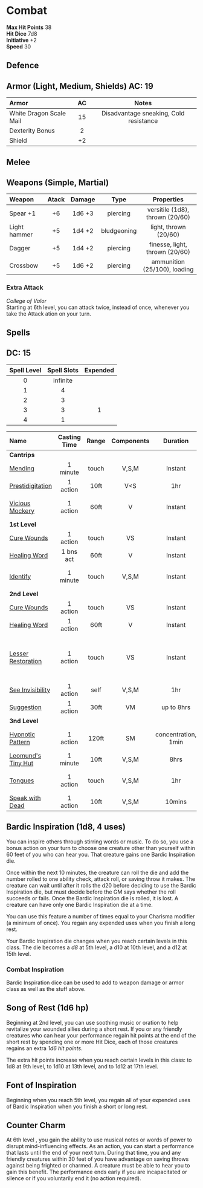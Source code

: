 # Combat


__Max Hit Points__ 38  
__Hit Dice__ 7d8   
__Initiative__ +2   
__Speed__ 30   

## Defence

Armor (Light, Medium, Shields) 
__AC:__ 19  
-----

| Armor   | AC | Notes |
| :-----  | :---: | :---: |
| White Dragon Scale Mail | 15 | Disadvantage sneaking, Cold resistance  |
| Dexterity Bonus | 2 | |
| Shield | +2 | |

## Melee

Weapons (Simple, Martial)
--------------
| Weapon      | Atack  | Damage  | Type        | Properties |
| :------     | :----: | :----:  | :---:       | :---: |
|Spear +1     | +6     | 1d6 +3  | piercing    | versitile (1d8), thrown (20/60) |
|Light hammer | +5     | 1d4 +2  | bludgeoning | light, thrown (20/60) |
|Dagger       | +5     | 1d4 +2  | piercing    | finesse, light, thrown (20/60) |
|Crossbow     | +5     | 1d6 +2  | piercing    |  ammunition (25/100), loading |


### Extra Attack
_College of Valor_  
Starting at 6th level, you can attack twice, instead of once, whenever you take the Attack ation on your turn.


## Spells  
__DC:__ 15
--------
| Spell Level | Spell Slots |  Expended |  
| :---:       | :---:        | :---: |  
| 0           | infinite     | |  
| 1           | 4            | |  
| 2           | 3            | |  
| 3           | 3            | 1 |  
| 4           | 1            | |  


|Name | Casting Time | Range | Components | Duration | Damage |  Notes |
|:--- | :----------: | :---: | :--------: | :------: | :----: | ---- |
| __Cantrips__ |
|[Mending](./spells/mending.md)| 1 minute | touch | V,S,M | Instant | - | repairs things |
|[Prestidigitation](./spells/prestidigitation.md)| 1 action | 10ft | V<S | 1hr | - | create minor effect/object |
|[Vicious Mockery](./spells/vicious_mockery.md)| 1 action | 60ft | V | Instant | 2d4 psychic dmg | Wisdom Save |
| __1st Level__ |
|[Cure Wounds](./spells/cure_wounds.md)                 | 1 action  | touch | VS | Instant | - | 1d8 +4 hp |
|[Healing Word](./spells/healing_word.md)               | 1 bns act | 60ft | V | Instant | - | 1d4 +4 hp |
|[Identify](./spells/identify.md)| 1 minute | touch | V,S,M | Instant | - | learn properties of magic item |
| __2nd Level__ |
|[Cure Wounds](./spells/cure_wounds.md)                 | 1 action  | touch | VS | Instant | - | 2d8 +4 hp |
|[Healing Word](./spells/healing_word.md)               | 1 action  | 60ft | V | Instant | - | 2d4 +4 hp |
|[Lesser Restoration](./spells/lesser_restoration.md)   | 1 action  | touch | VS | Instant | - | curse disease or blindness, deafness, paralysis, poisoned |
|[See Invisibility](./spells/see_invisibility.md)| 1 action | self | V,S,M | 1hr | - | see invisible, ethereal |
|[Suggestion](./spells/suggestion.md)                 | 1 action | 30ft | VM | up to 8hrs | - | Jedi Mind Trick |
| __3nd Level__ |
|[Hypnotic Pattern](./spells/hypnotic_pattern.md)        | 1 action | 120ft | SM | concentration, 1min | - | Wisdom Save, incapacitated |
|[Leomund's Tiny Hut](./spells/leomunds_tiny_hut.md)| 1 minute | 10ft | V,S,M | 8hrs | - | create safe shelter |
|[Tongues](./spells/tongues.md)| 1 action | touch | V,S,M | 1hr | - | understand & speak any language |
|[Speak with Dead](./spells/speak_with_dead.md)| 1 action | 10ft | V,S,M | 10mins | - | converse with corpse |


Bardic Inspiration (1d8, 4 uses)
------------------
You can inspire others through stirring words or music. To do so, you use a bonus action on your turn to choose one creature other than yourself within 60 feet of you who can hear you. That creature gains one Bardic Inspiration die.

Once within the next 10 minutes, the creature can roll the die and add the number rolled to one ability check, attack roll, or saving throw it makes. The creature can wait until after it rolls the d20 before deciding to use the Bardic Inspiration die, but must decide before the GM says whether the roll succeeds or fails. Once the Bardic Inspiration die is rolled, it is lost. A creature can have only one Bardic Inspiration die at a time.

You can use this feature a number of times equal to your Charisma modifier (a minimum of once). You regain any expended uses when you finish a long rest.

Your Bardic Inspiration die changes when you reach certain levels in this class. The die becomes a *d8* at 5th level, a d10 at 10th level, and a d12 at 15th level.

### Combat Inspiration
Bardic Inspiration dice can be used to add to weapon damage or armor class as well as the stuff above. 


Song of Rest (1d6 hp)
-------------
Beginning at 2nd level, you can use soothing music or oration to help revitalize your wounded allies during a short rest. If you or any friendly creatures who can hear your performance regain hit points at the end of the short rest by spending one or more Hit Dice, each of those creatures regains an extra *1d6 hit points*.

The extra hit points increase when you reach certain levels in this class: to 1d8 at 9th level, to 1d10 at 13th level, and to 1d12 at 17th level.


Font of Inspiration
--------------------
Beginning when you reach 5th level, you regain all of your expended uses of Bardic Inspiration when you finish a short or long rest.


Counter Charm
---------------
At 6th level , you gain the ability to use musical notes or words of power to disrupt mind-influencing effects. As an action, you can start a performance that lasts until the end of your next turn. During that time, you and any friendly creatures within 30 feet of you have advantage on saving throws against being frighted or charmed. A creature must be able to hear you to gain this benefit. The performance ends early if you are incapacitated or silence or if you voluntarily end it (no action required).
